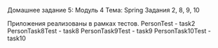 Домашнее задание 5:
Модуль 4 Тема: Spring
Задания 2, 8, 9, 10

Приложения реализованы в рамках тестов.
PersonTest - task2
PersonTask8Test - task8
PersonTask9Test - task9
PersonTask10Test - task10

